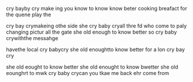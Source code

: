 cry bayby cry
make ing
 you know to know know beter
 cooking breafact for the quene play the

 cry bay crymakeing othe side
 she cry baby cryall thre fd who come to paly changing pictur all the gate
 she old enough to know better
 so cry baby crywiththe messahge

  havethe local
  cry babycry
   she old enoughtto know better
   for a lon
   cry bay cry

   she old eought to know better
   she old enought to know bwetter
   she old eounghrt to mwk
   cry baby crycan you tkae me back ehr come from
   
